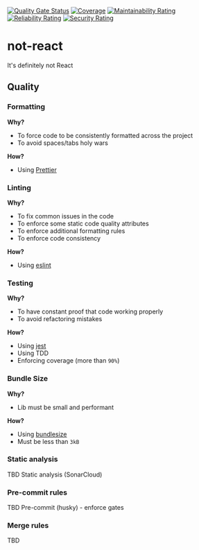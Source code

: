 [![Quality Gate Status](https://sonarcloud.io/api/project_badges/measure?project=mishani0x0ef_not-react&metric=alert_status)](https://sonarcloud.io/summary/new_code?id=mishani0x0ef_not-react)
[![Coverage](https://sonarcloud.io/api/project_badges/measure?project=mishani0x0ef_not-react&metric=coverage)](https://sonarcloud.io/summary/new_code?id=mishani0x0ef_not-react)
[![Maintainability Rating](https://sonarcloud.io/api/project_badges/measure?project=mishani0x0ef_not-react&metric=sqale_rating)](https://sonarcloud.io/summary/new_code?id=mishani0x0ef_not-react)
[![Reliability Rating](https://sonarcloud.io/api/project_badges/measure?project=mishani0x0ef_not-react&metric=reliability_rating)](https://sonarcloud.io/summary/new_code?id=mishani0x0ef_not-react)
[![Security Rating](https://sonarcloud.io/api/project_badges/measure?project=mishani0x0ef_not-react&metric=security_rating)](https://sonarcloud.io/summary/new_code?id=mishani0x0ef_not-react)

# not-react

It's definitely not React

## Quality

### Formatting

**Why?**

- To force code to be consistently formatted across the project
- To avoid spaces/tabs holy wars

**How?**

- Using [Prettier](https://prettier.io/)

### Linting

**Why?**

- To fix common issues in the code
- To enforce some static code quality attributes
- To enforce additional formatting rules
- To enforce code consistency

**How?**

- Using [eslint](https://eslint.org/)

### Testing

**Why?**

- To have constant proof that code working properly
- To avoid refactoring mistakes

**How?**

- Using [jest](https://jestjs.io/)
- Using TDD
- Enforcing coverage (more than `90%`)

### Bundle Size

**Why?**

- Lib must be small and performant

**How?**

- Using [bundlesize](https://github.com/siddharthkp/bundlesize)
- Must be less than `3kB`

### Static analysis

TBD
Static analysis (SonarCloud)

### Pre-commit rules

TBD
Pre-commit (husky) - enforce gates

### Merge rules

TBD
